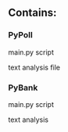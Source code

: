 ## Contains:
### PyPoll
main.py script

text analysis file

### PyBank
main.py script

text analysis